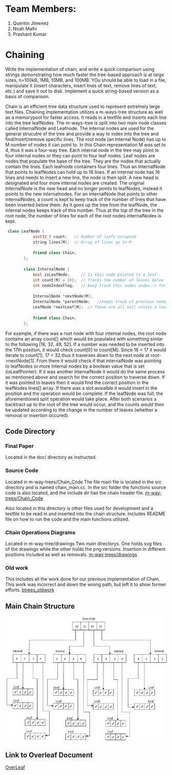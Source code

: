 # Team Members:
1. Quentin Jimenez
2. Noah Malhi
3. Prashant Kumar

# Chaining

Write the implementation of chain, and write a quick comparison using strings demonstrating how much faster the tree-based approach is at large sizes, n=100kB, 1MB, 10MB, and 100MB. YOu should be able to load in a file, manipulate it (insert characters, insert lines of text, remove lines of text, etc.) and save it out to disk. Implement a quick string-based version as a basis of comparison.

Chain is an efficient tree data structure used to represent extremely large text files. Chaining implementation utilizes a m-ways-tree structure as well as a memorypool for faster access. It reads in a textfile and inserts each line into the tree leafNodes. The m-ways-tree is split into two main node classes called InternalNode and Leafnode. The internal nodes are used for the general strucutre of the tree and provide a way to index into the tree and find/insert/remove specific lines. The root node (an Internal Node) has up to M number of nodes it can point to. In this Chain representation M was set to 4, thus it was a four-way tree. Each internal node in the tree may point to four internal nodes or they can point to four leaf nodes. Leaf nodes are nodes that populate the base of the tree. They are the nodes that actually contain the lines. Each leafnode containers four lines. Thus an InternalNode that points to leafNodes can hold up to 16 lines. If an internal node has 16 lines and needs to insert a new line, the node is then split. A new head is designated and four more internal nodes are created. The original InternalNode is the new head and no longer points to leafNodes, instead it points to the new internalnodes. For an internalNode that points to other internalNodes, a count is kept to keep track of the number of lines that have been inserted below them. As it goes up the tree from the leafNode, the internal nodes keeps track of this number. Thus at the top of the tree in the root node, the number of lines for each of the root nodes internalNodes is kept. 

```C++
 class LeafNode {
            uint32_t count;   // Number of leafs occupied
            string lines[M];  // Array of lines up to M

            friend class Chain;
        };

        class InternalNode {
            bool isLeafNode;     // Is this node pointed to a leaf
            int count[M] = {0};  // Tracks the number of leaves below
            int nodeIndexFlag;   // Keep track this nodes index--> for backtrace

            InternalNode *nextNode[M];
            InternalNode *parentNode;   //keeps track of previous node, used to update count
            LeafNode *nextLeaf[M];  // These are all null unless a leaf node

            friend class Chain;
        };
```

For example, if there was a root node with four internal nodes, the root node contains an array count[] which would be populated with something simlar to the following [16, 32, 48, 52]. If a number was needed to be inserted into the 17th position, it would check count[0] to count[M]. Since 16 < 17 it would iterate to count[1]. 17 < 32 thus it traverses down to the next node at root->nextNode[1]. From there it would check if that internalNode was pointing to leafNodes or more Internal nodes by a boolean value that is set (isLeafPointer). If it was another internalNode it would do the same process as mentioned above and search for the correct position to traverse down. If it was pointed to leaves then it would find the correct position in the leafNodes lines[] array. If there was a slot avaialble it would insert in the position and the operation would be complete. If the leafNode was full, the aforementioned split operation would take place. After both scenarios a backtract up to the root of the tree would occur, and the counts would then be updated according to the change in the number of leaves (whether a removal or insertion occured).

## Code Directory

### Final Paper
Located in the doc/ directory as instructed.

### Source Code
Located in m-way-trees/Chain_Code
The file main file is located in the src directory and is named chain_main.cc. In the src folder the functions source code is also located, and the include dir has the chain header file.
[m-way-trees/Chain_Code]( https://github.com/Quentin-Jimenez/CPE593-Chaining/tree/main/m-wayTrees/Chain_Code )

Also located in this directory is other files used for development and a testfile to be read in and inserted into the chain structure.
Includes README file on how to run the code and the main functions utilized.

### Chain Operations Diagrams
Located in m-way-tree/drawings
Two main directorys. One holds svg files of the drawings while the other holds the png versions.
Insertion in different positions included as well as removals.
[m-way-trees/drawings]( https://github.com/Quentin-Jimenez/CPE593-Chaining/tree/main/m-wayTrees/drawings )

### Old work
This includes all the work done for our previous implementation of Chain. This work was incorrect and down the wrong path, but left it to show former efforts.
[btrees_oldwork]( https://github.com/Quentin-Jimenez/CPE593-Chaining/tree/main/b-trees_oldwork )

## Main Chain Structure
![Alt text](structure1.png?raw=true "Chain Example")

## Link to Overleaf Document
[OverLeaf]( https://www.overleaf.com/project/63619b45345cef2f8b52957e )
